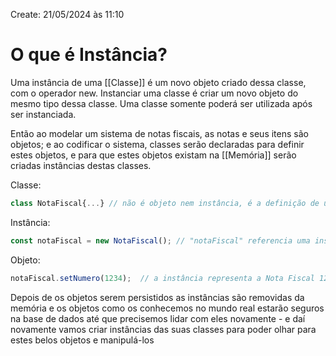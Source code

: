 Create: 21/05/2024 às 11:10

# **O que é Instância?**

Uma instância de uma [[Classe]] é um novo objeto criado dessa classe, com o operador new. Instanciar uma classe é criar um novo objeto do mesmo tipo dessa classe. Uma classe somente poderá ser utilizada após ser instanciada.

Então ao modelar um sistema de notas fiscais, as notas e seus itens são objetos; e ao codificar o sistema, classes serão declaradas para definir estes objetos, e para que estes objetos existam na [[Memória]] serão criadas instâncias destas classes.

Classe:
```JavaScript
class NotaFiscal{...} // não é objeto nem instância, é a definição de um objeto.
```
Instância:
```JavaScript
const notaFiscal = new NotaFiscal(); // "notaFiscal" referencia uma instância
```
Objeto:
```JavaScript
notaFiscal.setNumero(1234);  // a instância representa a Nota Fiscal 1234, que é um objeto de domínio e existe como objeto para além do código fonte.
```

Depois de os objetos serem persistidos as instâncias são removidas da memória e os objetos como os conhecemos no mundo real estarão seguros na base de dados até que precisemos lidar com eles novamente - e daí novamente vamos criar instâncias das suas classes para poder olhar para estes belos objetos e manipulá-los